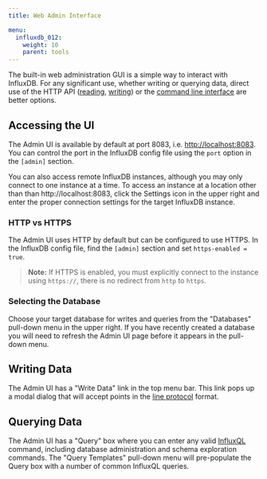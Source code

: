 ```yaml
---
title: Web Admin Interface

menu:
  influxdb_012:
    weight: 10
    parent: tools
---
```


The built-in web administration GUI is a simple way to interact with InfluxDB.
For any significant use, whether writing or querying data, direct use of the HTTP API ([reading](/influxdb/v0.12/guides/querying_data/), [writing](/influxdb/v0.12/guides/writing_data/)) or the [command line interface](/influxdb/v0.12/tools/shell/) are better options.

## Accessing the UI

The Admin UI is available by default at port 8083, i.e. [http://localhost:8083](http://localhost:8083).
You can control the port in the InfluxDB config file using the `port` option in the `[admin]` section.

You can also access remote InfluxDB instances, although you may only connect to one instance at a time.
To access an instance at a location other than than http://localhost:8083, click the Settings icon in the upper right and enter the proper connection settings for the target InfluxDB instance.

### HTTP vs HTTPS

The Admin UI uses HTTP by default but can be configured to use HTTPS.
In the InfluxDB config file, find the `[admin]` section and set `https-enabled = true`.

> **Note:** If HTTPS is enabled, you must explicitly connect to the instance using `https://`, there is no redirect from `http` to `https`.

### Selecting the Database

Choose your target database for writes and queries from the "Databases" pull-down menu in the upper right.
If you have recently created a database you will need to refresh the Admin UI page before it appears in the pull-down menu.

## Writing Data

The Admin UI has a "Write Data" link in the top menu bar.
This link pops up a modal dialog that will accept points in the [line protocol](/influxdb/v0.12/write_protocols/line/) format.

## Querying Data

The Admin UI has a "Query" box where you can enter any valid [InfluxQL](/influxdb/v0.12/query_language/spec/) command, including database administration and schema exploration commands.
The "Query Templates" pull-down menu will pre-populate the Query box with a number of common InfluxQL queries.
